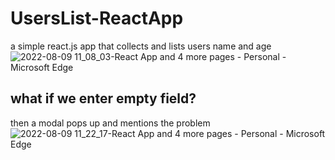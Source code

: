 # UsersList-ReactApp
a simple react.js app that collects and lists users name and age
![2022-08-09 11_08_03-React App and 4 more pages - Personal - Microsoft​ Edge](https://user-images.githubusercontent.com/34205377/183583427-d754df41-e30b-44cd-81c8-bfabcf34011d.png)

## what if we enter empty field?
then a modal pops up and mentions the problem
![2022-08-09 11_22_17-React App and 4 more pages - Personal - Microsoft​ Edge](https://user-images.githubusercontent.com/34205377/183583628-a7433619-34dd-4192-88c1-fd0f140cd0c8.png)
